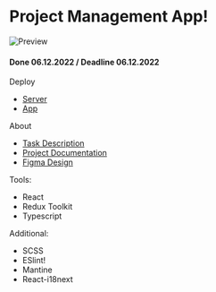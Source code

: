 # Project Management App!

![Preview](https://user-images.githubusercontent.com/26232484/206300529-04140ac4-f383-4c36-b8b5-c9a18216c970.png)

#### Done 06.12.2022 / Deadline 06.12.2022

Deploy
* [Server](https://final-task-backend-production-3625.up.railway.app/api-docs/#/)
* [App](https://mrdoker1.github.io/project-management-app/)

About
* [Task Description](https://github.com/rolling-scopes-school/tasks/blob/master/tasks/react/project-management-system-EN.md)
* [Project Documentation](https://goofy-secure-b26.notion.site/React-PM-App-50f7bf06748a4bf5a99317ef066027fe)
* [Figma Design](https://www.figma.com/community/file/1182421505296451718)

Tools:

* React
* Redux Toolkit
* Typescript

Additional:
* SCSS
* ESlint!
* Mantine
* React-i18next
